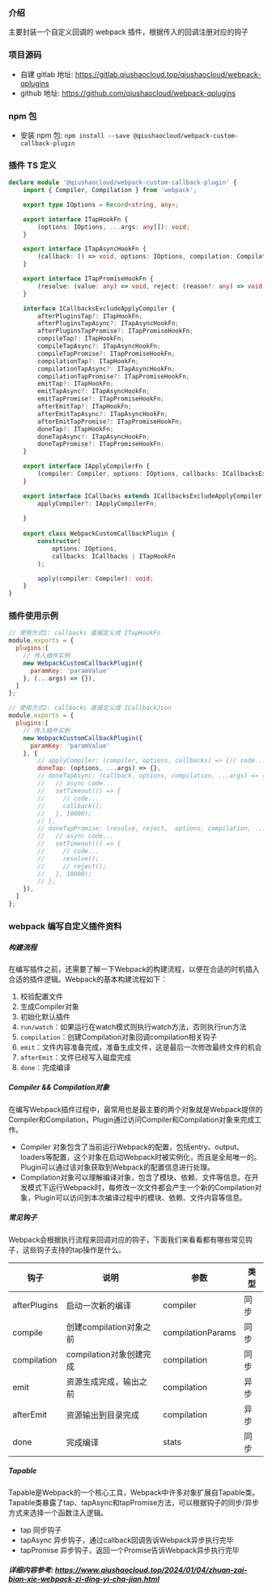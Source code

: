 ### 介绍
主要封装一个自定义回调的 webpack 插件，根据传入的回调注册对应的钩子

### 项目源码
* 自建 gitlab 地址: https://gitlab.qiushaocloud.top/qiushaocloud/webpack-qplugins
* github 地址: https://github.com/qiushaocloud/webpack-qplugins

### npm 包
* 安装 npm 包: `npm install --save @qiushaocloud/webpack-custom-callback-plugin`

### 插件 TS 定义
``` typescript
declare module '@qiushaocloud/webpack-custom-callback-plugin' {
    import { Compiler, Compilation } from 'webpack';

    export type IOptions = Record<string, any>;

    export interface ITapHookFn {
        (options: IOptions, ...args: any[]): void;
    }

    export interface ITapAsyncHookFn {
        (callback: () => void, options: IOptions, compilation: Compilation, ...args: any[]): void;
    }

    export interface ITapPromiseHookFn {
        (resolve: (value: any) => void, reject: (reason?: any) => void, options: IOptions, compilation: Compilation, ...args: any[]): void;
    }

    interface ICallbacksExcludeApplyCompiler {
        afterPluginsTap?: ITapHookFn;
        afterPluginsTapAsync?: ITapAsyncHookFn;
        afterPluginsTapPromise?: ITapPromiseHookFn;
        compileTap?: ITapHookFn;
        compileTapAsync?: ITapAsyncHookFn;
        compileTapPromise?: ITapPromiseHookFn;
        compilationTap?: ITapHookFn;
        compilationTapAsync?: ITapAsyncHookFn;
        compilationTapPromise?: ITapPromiseHookFn;
        emitTap?: ITapHookFn;
        emitTapAsync?: ITapAsyncHookFn;
        emitTapPromise?: ITapPromiseHookFn;
        afterEmitTap?: ITapHookFn;
        afterEmitTapAsync?: ITapAsyncHookFn;
        afterEmitTapPromise?: ITapPromiseHookFn;
        doneTap?: ITapHookFn;
        doneTapAsync?: ITapAsyncHookFn;
        doneTapPromise?: ITapPromiseHookFn;
    }

    export interface IApplyCompilerFn {
        (compiler: Compiler, options: IOptions, callbacks: ICallbacksExcludeApplyCompiler): void;
    }

    export interface ICallbacks extends ICallbacksExcludeApplyCompiler {
        applyCompiler?: IApplyCompilerFn;
       
    }
    
    export class WebpackCustomCallbackPlugin {
        constructor(
            options: IOptions,
            callbacks: ICallbacks | ITapHookFn
        );

        apply(compiler: Compiler): void;
    }
}
```

### 插件使用示例
``` javascript
// 使用方式1: callbacks 直接定义成 ITapHookFn
module.exports = {
  plugins:[
    // 传入插件实例
    new WebpackCustomCallbackPlugin({
      paramKey: 'paramValue'
    }, (...args) => {}),
  ]
};

// 使用方式2: callbacks 直接定义成 ICallbackJson
module.exports = {
  plugins:[
    // 传入插件实例
    new WebpackCustomCallbackPlugin({
      paramKey: 'paramValue'
    }, {
        // applyCompiler: (compiler, options, callbacks) => {// code...},
        doneTap: (options, ...args) => {},
        // doneTapAsync: (callback, options, compilation, ...args) => {
        //   // async code...
        //   setTimeout(() => {
        //     // code...
        //     callback();
        //   }, 10000);
        // },
        // doneTapPromise: (resolve, reject,  options, compilation, ...args) => {
        //   // async code...
        //   setTimeout(() => {
        //     // code...
        //     resolve();
        //     // reject();
        //   }, 10000);
        // },
    }),
  ]
};
```

### webpack 编写自定义插件资料
##### 构建流程
在编写插件之前，还需要了解一下Webpack的构建流程，以便在合适的时机插入合适的插件逻辑。Webpack的基本构建流程如下：
1. 校验配置文件
2. 生成Compiler对象
3. 初始化默认插件
4. `run/watch`：如果运行在watch模式则执行watch方法，否则执行run方法
5. `compilation`：创建Compilation对象回调compilation相关钩子
6. `emit`：文件内容准备完成，准备生成文件，这是最后一次修改最终文件的机会
7. `afterEmit`：文件已经写入磁盘完成
8. `done`：完成编译

##### Compiler && Compilation对象
在编写Webpack插件过程中，最常用也是最主要的两个对象就是Webpack提供的Compiler和Compilation，Plugin通过访问Compiler和Compilation对象来完成工作。
* Compiler 对象包含了当前运行Webpack的配置，包括entry、output、loaders等配置，这个对象在启动Webpack时被实例化，而且是全局唯一的。Plugin可以通过该对象获取到Webpack的配置信息进行处理。
* Compilation对象可以理解编译对象，包含了模块、依赖、文件等信息。在开发模式下运行Webpack时，每修改一次文件都会产生一个新的Compilation对象，Plugin可以访问到本次编译过程中的模块、依赖、文件内容等信息。

##### 常见钩子
Webpack会根据执行流程来回调对应的钩子，下面我们来看看都有哪些常见钩子，这些钩子支持的tap操作是什么。

| 钩子         | 说明                    | 参数              | 类型 |
| ------------ | ----------------------- | ----------------- | ---- |
| afterPlugins | 启动一次新的编译        | compiler          | 同步 |
| compile      | 创建compilation对象之前 | compilationParams | 同步 |
| compilation  | compilation对象创建完成 | compilation       | 同步 |
| emit         | 资源生成完成，输出之前  | compilation       | 异步 |
| afterEmit    | 资源输出到目录完成      | compilation       | 异步 |
| done         | 完成编译                | stats             | 同步 |


##### Tapable

Tapable是Webpack的一个核心工具，Webpack中许多对象扩展自Tapable类。Tapable类暴露了tap、tapAsync和tapPromise方法，可以根据钩子的同步/异步方式来选择一个函数注入逻辑。

- tap 同步钩子
- tapAsync 异步钩子，通过callback回调告诉Webpack异步执行完毕
- tapPromise 异步钩子，返回一个Promise告诉Webpack异步执行完毕

##### 详细内容参考: https://www.qiushaocloud.top/2024/01/04/zhuan-zai-bian-xie-webpack-zi-ding-yi-cha-jian.html